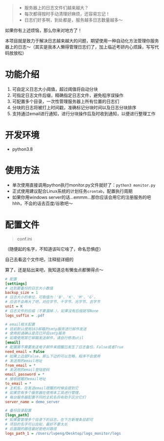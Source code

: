 > - 服务器上的日志文件们越来越大？
> - 每次都得按时手动清理好麻烦，还容易忘记！
> - 日志们好多啊，到处都是，服务越多日志数量越多～

如果你有上述烦恼，那么你来对地方了！

本项目就是致力于解决日志越来越大的问题，期望使用一种自动化方法管理你服务器上的日志～（其实是我本人懒得管理日志们了，加上临近考研内心烦躁，写写代码放放松）

# 功能介绍

1. 可自定义日志大小阈值，超过阈值将自动分块
2. 可指定日志文件后缀，精确指定日志文件，避免程序误操作
3. 可配置多个目录，一次性管理服务器上所有位置的日志们
4. 分块的日志将被打上时间戳，准确标记分块时间以及日志分块排序
5. 支持通过email进行通知，进行分块操作后及时收到通知，以便进行整理工作

# 开发环境

- python3.8

# 使用方法

- 单次使用直接调用python执行monitor.py文件就好了：`python3 monitor.py`
- 正式使用建议配合Linux系统的计划任务`crontab`，配置执行周期
- 如果你用windows server的话...emmm...那你应该会用它的注册服务的吧hhh，不会的话去百度/谷歌吧～

# 配置文件

> conf.ini

（随便起的名字，不知道该叫它啥了，命名恐惧症）

自己去看这个文件吧，注释挺详细的

算了，还是贴出来吧，我知道总有懒虫点都懒得点～

```ini
# 配置
[settings]
# 达到要备份的日志大小数值
backup_size = 1
# 日志大小的单位，可取值为：'B'、'K'、'M'、'G'，
# 应该不会再大了吧，对应字节、千字节、兆字节、吉字节
unit = K
# 日志文件的后缀（不要漏掉.），如果没有后缀就写None
logs_suffix = .pdf

# email相关配置
# 目前默认使用163邮箱的smtp服务进行邮件发送
# 使用前请确认是否已开启smtp服务
# 如需使用其它邮箱发送邮件，请自行修改util
[email]
# 配置需不需要发送电子邮件来提醒已发生了日志备份，False或者True
need_email = False
# 如果上边是False，那么下边的可以忽略，程序不会使用
# 发送用的email地址
from_email = *
# 发送用的email登陆密码
email_password = *
# 接收提醒的email地址
to_email = *
# 主机名，在发送email提醒的时候会提到它
# 如果您有多个服务器在使用本工具进行管理，
# 每台服务器配置不同的主机名将有助于区分它们
server_name = demo_server

# 备份目录配置
[logs_path]
# 如果要管理多个目录下的日志，在下方新增条目即可
# 项目的名字可以自拟，最好不要太长
# 后面跟的路径最好是绝对路径
logs_path_1 = /Users/lvpeng/Desktop/logs_monitor/logs
```
